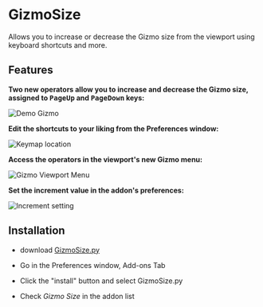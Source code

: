 # GizmoSize

Allows you to increase or decrease the Gizmo size from the viewport using keyboard shortcuts and more.

## Features

**Two new operators allow you to increase and decrease the Gizmo size, assigned to <kbd>PageUp</kbd> and <kbd>PageDown</kbd> keys:**

![Demo Gizmo](https://i.imgur.com/DmhuwMN.gif)

**Edit the shortcuts to your liking from the Preferences window:**

![Keymap location](https://i.imgur.com/Fdo31DX.png)

**Access the operators in the viewport's new Gizmo menu:**

![Gizmo Viewport Menu](https://i.imgur.com/nS3pq1Z.png)

**Set the increment value in the addon's preferences:**

![Increment setting](https://i.imgur.com/PihtIS0.png)

## Installation

- download [GizmoSize.py](GizmoSize.py)

- Go in the Preferences window, Add-ons Tab

- Click the "install" button and select GizmoSize.py

- Check *Gizmo Size* in the addon list
